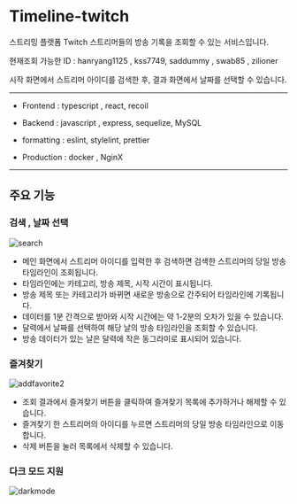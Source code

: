 # Timeline-twitch

스트리밍 플랫폼 Twitch 스트리머들의 방송 기록을 조회할 수 있는 서비스입니다.

현재조회 가능한 ID : hanryang1125 , kss7749, saddummy , swab85 , zilioner

시작 화면에서 스트리머 아이디를 검색한 후, 결과 화면에서 날짜를 선택할 수 있습니다. 

---
- Frontend : typescript , react, recoil 

- Backend : javascript , express, sequelize, MySQL

- formatting : eslint, stylelint, prettier

- Production : docker , NginX

---

## 주요 기능

### 검색 , 날짜 선택

![search](https://user-images.githubusercontent.com/80376561/172764618-51011328-1f5e-4474-8eff-5f88788d9519.gif)

- 메인 화면에서 스트리머 아이디를 입력한 후 검색하면 검색한 스트리머의 당일 방송 타임라인이 조회됩니다.  
- 타임라인에는 카테고리, 방송 제목, 시작 시간이 표시됩니다.  
- 방송 제목 또는 카테고리가 바뀌면 새로운 방송으로 간주되어 타임라인에 기록됩니다.   
- 데이터를 1분 간격으로 받아와 시작 시간에는 약 1-2분의 오차가 있을 수 있습니다.   
- 달력에서 날짜를 선택하여 해당 날의 방송 타임라인을 조회할 수 있습니다.   
- 방송 데이터가 있는 날은 달력에 작은 동그라미로 표시되어 있습니다.   


### 즐겨찾기

![addfavorite2](https://user-images.githubusercontent.com/80376561/172765252-4b004550-c5d7-4988-97bc-0f65a7d830de.gif)

- 조회 결과에서 즐겨찾기 버튼을 클릭하여 즐겨찾기 목록에 추가하거나 해제할 수 있습니다. 
- 즐겨찾기 한 스트리머의 아이디를 누르면 스트리머의 당일 방송 타임라인으로 이동합니다. 
- 삭제 버튼을 눌러 목록에서 삭제할 수 있습니다.


### 다크 모드 지원

![darkmode](https://user-images.githubusercontent.com/80376561/172764645-1a9972c0-f303-4214-8df7-79556df2da24.gif)

